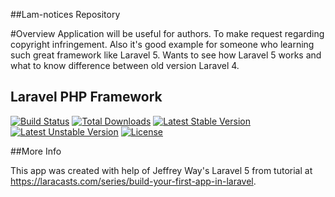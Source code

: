 ##Lam-notices Repository

#Overview
Application will be useful for authors. To make request regarding copyright infringement.
Also it's good example for someone who learning such great framework like Laravel 5. Wants to see how Laravel 5 works and what to know difference between old version Laravel 4.

## Laravel PHP Framework

[![Build Status](https://travis-ci.org/laravel/framework.svg)](https://travis-ci.org/laravel/framework)
[![Total Downloads](https://poser.pugx.org/laravel/framework/downloads.svg)](https://packagist.org/packages/laravel/framework)
[![Latest Stable Version](https://poser.pugx.org/laravel/framework/v/stable.svg)](https://packagist.org/packages/laravel/framework)
[![Latest Unstable Version](https://poser.pugx.org/laravel/framework/v/unstable.svg)](https://packagist.org/packages/laravel/framework)
[![License](https://poser.pugx.org/laravel/framework/license.svg)](https://packagist.org/packages/laravel/framework)

##More Info

This app was created with help of Jeffrey Way's Laravel 5 from  tutorial at https://laracasts.com/series/build-your-first-app-in-laravel.


